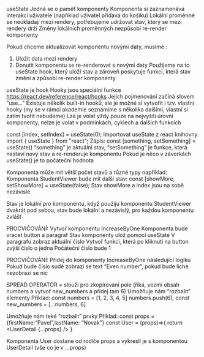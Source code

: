 useState
Jedná se o paměť komponenty
Komponenta si zaznamenává interakci uživatele (například uživatel přidává do košíku)
Lokální proměnné se neukládají mezi rendery, potřebujeme udržovat stav, který se mezi rendery drží
Změny lokálních proměnných nezpůsobí re-render komponenty

Pokud chceme aktualizovat komponentu novými daty, musíme :

1. Uložit data mezi rendery
2. Donutit komponentu se re-renderovat s novými daty
   Použijeme na to useState hook, který uloží stav a zároveň poskytuje funkci, která stav změní a způsobí re-render komponenty

useState je hook
Hooky jsou speciální funkce https://react.dev/reference/react/hooks
Jejich pojmenování začíná slovem “use…”
Existuje několik built-in hooků, ale je možné si vytvořit i tzv. vlastní hooky (my se v rámci akademie seznámíme s několika dalšími, vlastní si zatím tvořit nebudeme)
Lze je volat vždy pouze na nejvyšší úrovni komponenty, nelze je volat v podmínkách, cyklech a dalších funkcích

const [index, setIndex] = useState(0);
Importovat useState z react knihovny
import { useState } from "react";
Zápis: const [something, setSomething] = useState()
“something” je aktuální stav, “setSomething” je funkce, která nastaví nový stav a re-renderuje komponentu
Pokud je něco v závorkách useState() je to počáteční hodnota

Komponenta může mít větší počet stavů a různé typy například:
Komponenta StudentViewer bude mít další stav:
const [showMore, setShowMore] = useState(false);
Stav showMore a index jsou na sobě nezávislé

Stav je lokální pro komponentu, když použiju komponentu StudentViewer dvakrát pod sebou, stav bude lokální a nezávislý, pro každou komponentu zvlášť

PROCVIČOVÁNÍ:
Vytvoř komponentu IncreaseByOne
Komponenta bude vracet button a paragraf
Stav komponenty ulož pomocí useState
V paragrafu zobraz aktuální číslo
Vytvoř funkci, která po kliknutí na button zvýší číslo o jedna
Počáteční číslo bude 1

PROCVIČOVÁNÍ:
Přidej do komponenty IncreaseByOne následující logiku
Pokud bude číslo sudé zobrazí se text “Even number”, pokud bude liché nezobrazí se nic

SPREAD OPERATOR = slouží pro zkopírování pole (říká, vezmi obsah numbers a vytvoř new_numbers a přidej tam 6)
Umožňuje nám “rozbalit” elementy
Příklad:
const numbers = [1, 2, 3, 4, 5]
numbers.push(6);
const new_numbers = [...numbers, 6]

Umožňuje nám teké “rozbalit” prvky
Příklad:
const props ={firstName:”Pavel”,lastName: “Novak”}
const User = (props)=>{
return <UserDetail {...props} />
}

Komponenta User dostane od rodiče props a vykreslí je s komponentou UserDetail (vše co je v ...props)

